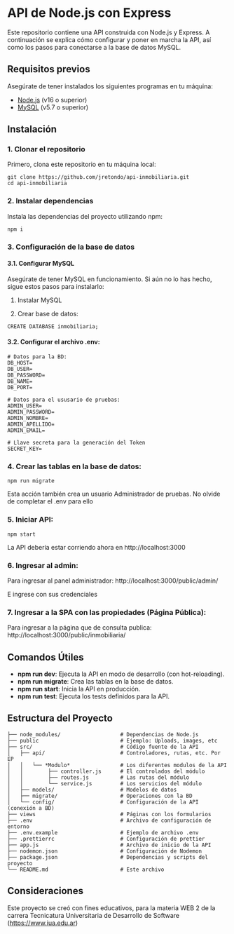 # API de Node.js con Express

Este repositorio contiene una API construida con Node.js y Express. A continuación se explica cómo configurar y poner en marcha la API, así como los pasos para conectarse a la base de datos MySQL.

## Requisitos previos

Asegúrate de tener instalados los siguientes programas en tu máquina:

- [Node.js](https://nodejs.org/) (v16 o superior)
- [MySQL](https://www.mysql.com/) (v5.7 o superior)

## Instalación

### 1. Clonar el repositorio

Primero, clona este repositorio en tu máquina local:

```
git clone https://github.com/jretondo/api-inmobiliaria.git
cd api-inmobiliaria
```

### 2. Instalar dependencias

Instala las dependencias del proyecto utilizando npm:

```
npm i
```

### 3. Configuración de la base de datos

#### 3.1. Configurar MySQL

Asegúrate de tener MySQL en funcionamiento. Si aún no lo has hecho, sigue estos pasos para instalarlo:

1. Instalar MySQL

2. Crear base de datos:

```
CREATE DATABASE inmobiliaria;
```

#### 3.2. Configurar el archivo .env:

```
# Datos para la BD:
DB_HOST=
DB_USER=
DB_PASSWORD=
DB_NAME=
DB_PORT=

# Datos para el ususario de pruebas:
ADMIN_USER=
ADMIN_PASSWORD=
ADMIN_NOMBRE=
ADMIN_APELLIDO=
ADMIN_EMAIL=

# Llave secreta para la generación del Token
SECRET_KEY=
```

### 4. Crear las tablas en la base de datos:

```
npm run migrate
```

Esta acción también crea un usuario Administrador de pruebas. No olvide de completar el .env para ello

### 5. Iniciar API:

```
npm start
```

La API debería estar corriendo ahora en http://localhost:3000

### 6. Ingresar al admin:

Para ingresar al panel administrador: http://localhost:3000/public/admin/

E ingrese con sus credenciales

### 7. Ingresar a la SPA con las propiedades (Página Pública):

Para ingresar a la página que de consulta publica: http://localhost:3000/public/inmobiliaria/

## Comandos Útiles

- **npm run dev**: Ejecuta la API en modo de desarrollo (con hot-reloading).
- **npm run migrate**: Crea las tablas en la base de datos.
- **npm run start**: Inicia la API en producción.
- **npm run test**: Ejecuta los tests definidos para la API.

## Estructura del Proyecto

```
├── node_modules/                   # Dependencias de Node.js
├── public                          # Ejemplo: Uploads, images, etc
├── src/                            # Código fuente de la API
│   ├── api/                        # Controladores, rutas, etc. Por EP
│   │   └── *Modulo*                # Los diferentes modulos de la API
│   │        ├── controller.js      # El controlados del módulo
│   │        ├── routes.js          # Las rutas del módulo
│   │        └── service.js         # Los servicios del módulo
│   ├── models/                     # Modelos de datos
│   ├── migrate/                    # Operaciones con la BD
│   └── config/                     # Configuración de la API (conexión a BD)
├── views                           # Páginas con los formularios
├── .env                            # Archivo de configuración de entorno
├── .env.example                    # Ejemplo de archivo .env
├── .prettierrc                     # Configuración de prettier
├── app.js                          # Archivo de inicio de la API
├── nodemon.json                    # Configuración de Nodemon
├── package.json                    # Dependencias y scripts del proyecto
└── README.md                       # Este archivo
```

## Consideraciones

Este proyecto se creó con fines educativos, para la materia WEB 2 de la carrera Tecnicatura Universitaria de Desarrollo de Software (https://www.iua.edu.ar)
